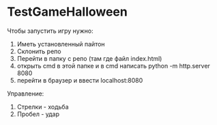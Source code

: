# TestGameHalloween

Чтобы запустить игру нужно:
1) Иметь установленный пайтон
2) Склонить репо
3) Перейти в папку с репо (там где файл index.html)
4) открыть cmd в этой папке и в cmd написать python -m http.server 8080
5) перейти в браузер и ввести localhost:8080

Управление:
1) Стрелки - ходьба
2) Пробел - удар

